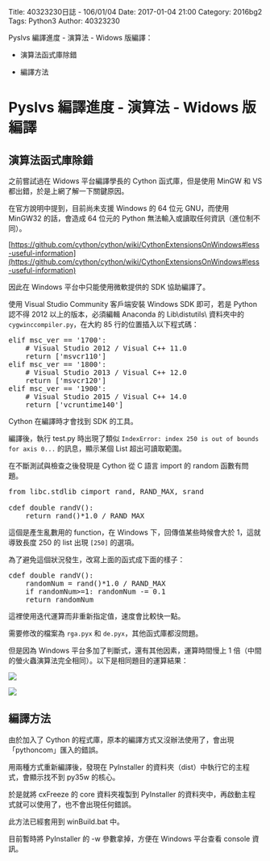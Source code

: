 Title: 40323230日誌 - 106/01/04
Date: 2017-01-04 21:00
Category: 2016bg2
Tags: Python3
Author: 40323230

Pyslvs 編譯進度 - 演算法 - Widows 版編譯：

* 演算法函式庫除錯

* 編譯方法

<!-- PELICAN_END_SUMMARY -->

Pyslvs 編譯進度 - 演算法 - Widows 版編譯
===

演算法函式庫除錯
---

之前嘗試過在 Widows 平台編譯學長的 Cython 函式庫，但是使用 MinGW 和 VS 都出錯，於是上網了解一下關鍵原因。

在官方說明中提到，目前尚未支援 Windows 的 64 位元 GNU，而使用 MinGW32 的話，會造成 64 位元的 Python 無法輸入或讀取任何資訊（進位制不同）。

[https://github.com/cython/cython/wiki/CythonExtensionsOnWindows#less-useful-information](https://github.com/cython/cython/wiki/CythonExtensionsOnWindows#less-useful-information)

因此在 Windows 平台中只能使用微軟提供的 SDK 協助編譯了。

使用 Visual Studio Community 客戶端安裝 Windows SDK 即可，若是 Python 認不得 2012 以上的版本，必須編輯 Anaconda 的 Lib\distutils\ 資料夾中的 `cygwinccompiler.py`，在大約 85 行的位置插入以下程式碼：

<pre class="brush: python">
elif msc_ver == '1700':
    # Visual Studio 2012 / Visual C++ 11.0
    return ['msvcr110']
elif msc_ver == '1800':
    # Visual Studio 2013 / Visual C++ 12.0
    return ['msvcr120']
elif msc_ver == '1900':
    # Visual Studio 2015 / Visual C++ 14.0
    return ['vcruntime140']
</pre>

Cython 在編譯時才會找到 SDK 的工具。

編譯後，執行 test.py 時出現了類似 `IndexError: index 250 is out of bounds for axis 0...` 的訊息，顯示某個 List 超出可讀取範圍。

在不斷測試與檢查之後發現是 Cython 從 C 語言 import 的 random 函數有問題。

<pre class="brush: python">
from libc.stdlib cimport rand, RAND_MAX, srand

cdef double randV():
    return rand()*1.0 / RAND_MAX
</pre>

這個是產生亂數用的 function，在 Windows 下，回傳值某些時候會大於 1，這就導致長度 250 的 list 出現 `[250]` 的選項。

為了避免這個狀況發生，改寫上面的函式成下面的樣子：

<pre class="brush: python">
cdef double randV():
    randomNum = rand()*1.0 / RAND_MAX
    if randomNum>=1: randomNum -= 0.1
    return randomNum
</pre>

這裡使用迭代運算而非重新指定值，速度會比較快一點。

需要修改的檔案為 `rga.pyx` 和 `de.pyx`，其他函式庫都沒問題。

但是因為 Windows 平台多加了判斷式，還有其他因素，運算時間慢上 1 倍（中間的螢火蟲演算法完全相同）。以下是相同題目的運算結果：

![](https://raw.githubusercontent.com/coursemdetw/project_site_files/gh-pages/files/2016spring/g2/Python_solvespace/0101_01.png)

![](https://raw.githubusercontent.com/coursemdetw/project_site_files/gh-pages/files/2016spring/g2/Python_solvespace/0101_02.jpg)

編譯方法
---

由於加入了 Cython 的程式庫，原本的編譯方式又沒辦法使用了，會出現「pythoncom」匯入的錯誤。

用兩種方式重新編譯後，發現在 PyInstaller 的資料夾（dist）中執行它的主程式，會顯示找不到 py35w 的核心。

於是就將 cxFreeze 的 core 資料夾複製到 PyInstaller 的資料夾中，再啟動主程式就可以使用了，也不會出現任何錯誤。

此方法已經套用到 winBuild.bat 中。

目前暫時將 PyInstaller 的 -w 參數拿掉，方便在 Windows 平台查看 console 資訊。